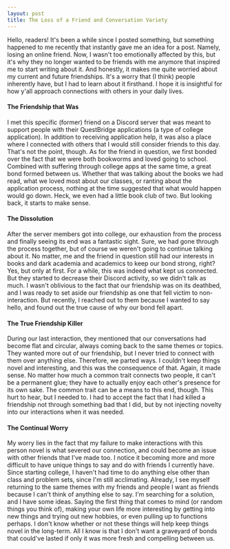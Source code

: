 ```yaml
---
layout: post
title: The Loss of a Friend and Conversation Variety
---
```

Hello, readers! It's been a while since I posted something, but something happened to me recently that instantly gave me an idea for a post. Namely, losing an online friend. Now, I wasn't too emotionally affected by this, but it's why they no longer wanted to be friends with me anymore that inspired me to start writing about it. And honestly, it makes me quite worried about my current and future friendships. It's a worry that (I think) people inherently have, but I had to learn about it firsthand. I hope it is insightful for how y'all approach connections with others in your daily lives.

#### The Friendship that Was

I met this specific (former) friend on a Discord server that was meant to support people with their QuestBridge applications (a type of college application). In addition to receiving application help, it was also a place where I connected with others that I would still consider friends to this day. That's not the point, though. As for the friend in question, we first bonded over the fact that we were both bookworms and loved going to school. Combined with suffering through college apps at the same time, a great bond formed between us. Whether that was talking about the books we had read, what we loved most about our classes, or ranting about the application process, nothing at the time suggested that what would happen would go down. Heck, we even had a little book club of two. But looking back, it starts to make sense.

#### The Dissolution

After the server members got into college, our exhaustion from the process and finally seeing its end was a fantastic sight. Sure, we had gone through the process together, but of course we weren't going to continue talking about it. No matter, me and the friend in question still had our interests in books and dark academia and academics to keep our bond strong, right? Yes, but only at first. For a while, this was indeed what kept us connected. But they started to decrease their Discord activity, so we didn't talk as much. I wasn't oblivious to the fact that our friendship was on its deathbed, and I was ready to set aside our friendship as one that fell victim to non-interaction. But recently, I reached out to them because I wanted to say hello, and found out the true cause of why our bond fell apart.

#### The True Friendship Killer

During our last interaction, they mentioned that our conversations had become flat and circular, always coming back to the same themes or topics. They wanted more out of our friendship, but I never tried to connect with them over anything else. Therefore, we parted ways. I couldn't keep things novel and interesting, and this was the consequence of that. Again, it made sense. No matter how much a common trait connects two people, it can't be a permanent glue; they have to actually enjoy each other's presence for its own sake. The common trait can be a means to this end, though. This hurt to hear, but I needed to. I had to accept the fact that I had killed a friendship not through something bad that I did, but by not injecting novelty into our interactions when it was needed.

#### The Continual Worry

My worry lies in the fact that my failure to make interactions with this person novel is what severed our connection, and could become an issue with other friends that I've made too. I notice it becoming more and more difficult to have unique things to say and do with friends I currently have. Since starting college, I haven't had time to do anything else other than class and problem sets, since I'm still acclimating. Already, I see myself returning to the same themes with my friends and people I want as friends because I can't think of anything else to say. I'm searching for a solution, and I have some ideas. Saying the first thing that comes to mind (or random things you think of), making your own life more interesting by getting into new things and trying out new hobbies, or even pulling up to functions perhaps. I don't know whether or not these things will help keep things novel in the long-term. All I know is that I don't want a graveyard of bonds that could've lasted if only it was more fresh and compelling between us.
